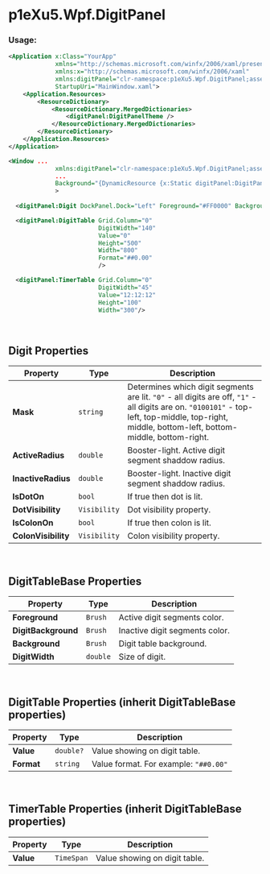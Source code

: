 p1eXu5.Wpf.DigitPanel
=====================

### Usage:

```xml
<Application x:Class="YourApp"
             xmlns="http://schemas.microsoft.com/winfx/2006/xaml/presentation"
             xmlns:x="http://schemas.microsoft.com/winfx/2006/xaml"
             xmlns:digitPanel="clr-namespace:p1eXu5.Wpf.DigitPanel;assembly=p1eXu5.Wpf.DigitPanel"
             StartupUri="MainWindow.xaml">
    <Application.Resources>
        <ResourceDictionary>
            <ResourceDictionary.MergedDictionaries>
                <digitPanel:DigitPanelTheme />
            </ResourceDictionary.MergedDictionaries>
        </ResourceDictionary>
    </Application.Resources>
</Application>
```

```xml
<Window ...
             xmlns:digitPanel="clr-namespace:p1eXu5.Wpf.DigitPanel;assembly=p1eXu5.Wpf.DigitPanel"
             ...
             Background="{DynamicResource {x:Static digitPanel:DigitPanelColors.DigitPanelBackgroundKey}}"
             >
             
  <digitPanel:Digit DockPanel.Dock="Left" Foreground="#FF0000" Background="#BBBBBB" IsDotOn="True" DotVisibility="Collapsed" Width="160" Mask="0"/>

  <digitPanel:DigitTable Grid.Column="0" 
                         DigitWidth="140"
                         Value="0"
                         Height="500" 
                         Width="800"
                         Format="##0.00"
                         />

  <digitPanel:TimerTable Grid.Column="0" 
                         DigitWidth="45"
                         Value="12:12:12"
                         Height="100" 
                         Width="300"/>
```

<br/>

## Digit Properties

| Property | Type | Description |
|----------|------|-------------|
| **Mask** | `string` | Determines which digit segments are lit. `"0"` - all digits are off, `"1"` - all digits are on. `"0100101"` - top-left, top-middle, top-right, middle, bottom-left, bottom-middle, bottom-right. |
| **ActiveRadius** | `double` | Booster-light. Active digit segment shaddow radius. |
| **InactiveRadius** | `double` | Booster-light. Inactive digit segment shaddow radius. |
| **IsDotOn** | `bool` | If true then dot is lit. |
| **DotVisibility** | `Visibility` | Dot visibility property. |
| **IsColonOn** | `bool` | If true then colon is lit. |
| **ColonVisibility** | `Visibility` | Colon visibility property. |


<br/>

## DigitTableBase Properties

| Property | Type | Description |
|----------|------|-------------|
| **Foreground** | `Brush` | Active digit segments color. |
| **DigitBackground** | `Brush` | Inactive digit segments color. |
| **Background** | `Brush` | Digit table background. |
| **DigitWidth** | `double` | Size of digit. |

<br/>

## DigitTable Properties (inherit DigitTableBase properties)

| Property | Type | Description |
|----------|------|-------------|
| **Value** | `double?` | Value showing on digit table. |
| **Format** | `string` | Value format. For example: `"##0.00"` |

<br/>

## TimerTable Properties (inherit DigitTableBase properties)

| Property | Type | Description |
|----------|------|-------------|
| **Value** | `TimeSpan` | Value showing on digit table. |